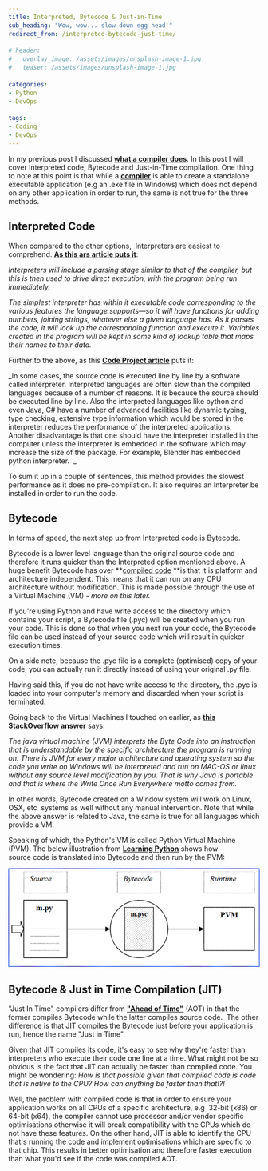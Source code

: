 ```yaml
---
title: Interpreted, Bytecode & Just-in-Time
sub_heading: "Wow, wow... slow down egg head!"
redirect_from: /interpreted-bytecode-just-time/

# header:
#   overlay_image: /assets/images/unsplash-image-1.jpg
#   teaser: /assets/images/unsplash-image-1.jpg

categories:
- Python
- DevOps

tags:
- Coding
- DevOps
---
```

In my previous post I discussed [**what a compiler does**](/what-does-a-compiler-do/). In this post I will cover Interpreted code, Bytecode and Just-in-Time compilation. One thing to note at this point is that while a [**compiler**](/what-does-a-compiler-do/) is able to create a standalone executable application (e.g an .exe file in Windows) which does not depend on any other application in order to run, the same is not true for the three methods.

## Interpreted Code

When compared to the other options,  Interpreters are easiest to comprehend. [**As this ars article puts it**](https://arstechnica.com/information-technology/2014/05/ask-ars-why-are-some-programming-languages-faster-than-others/):

_Interpreters will include a parsing stage similar to that of the compiler, but this is then used to drive direct execution, with the program being run immediately._

_The simplest interpreter has within it executable code corresponding to the various features the language supports—so it will have functions for adding numbers, joining strings, whatever else a given language has. As it parses the code, it will look up the corresponding function and execute it. Variables created in the program will be kept in some kind of lookup table that maps their names to their data._

Further to the above, as this [**Code Project article**](https://www.codeproject.com/Articles/696764/Differences-between-compiled-and-Interpreted-Langu) puts it:

_In some cases, the source code is executed line by line by a software called interpreter. Interpreted languages are often slow than the compiled languages because of a number of reasons. It is because the source should be executed line by line. Also the interpreted languages like python and even Java, C# have a number of advanced facilities like dynamic typing, type checking, extensive type information which would be stored in the interpreter reduces the performance of the interpreted applications. Another disadvantage is that one should have the interpreter installed in the computer unless the interpreter is embedded in the software which may increase the size of the package. For example, Blender has embedded python interpreter.  _

To sum it up in a couple of sentences, this method provides the slowest performance as it does no pre-compilation. It also requires an Interpreter be installed in order to run the code.

## Bytecode

In terms of speed, the next step up from Interpreted code is Bytecode.

Bytecode is a lower level language than the original source code and therefore it runs quicker than the Interpreted option mentioned above. A huge benefit Bytecode has over **[compiled code](/what-does-a-compiler-do/) **is that it is platform and architecture independent. This means that it can run on any CPU architecture without modification. This is made possible through the use of a Virtual Machine (VM) - _more on this later._

If you're using Python and have write access to the directory which contains your script, a Bytecode file (.pyc) will be created when you run your code. This is done so that when you next run your code, the Bytecode file can be used instead of your source code which will result in quicker execution times.

On a side note, because the .pyc file is a complete (optimised) copy of your code, you can actually run it directly instead of using your original .py file.

Having said this, if you do not have write access to the directory, the .pyc is loaded into your computer's memory and discarded when your script is terminated.

Going back to the Virtual Machines I touched on earlier, as [**this StackOverflow answer**](http://stackoverflow.com/a/13068838/6233477) says:

_The java virtual machine (JVM) interprets the Byte Code into an instruction that is understandable by the specific architecture the program is running on. There is JVM for every major architecture and operating system so the code you write on Windows will be interpreted and run on MAC-OS or linux without any source level modification by you. That is why Java is portable and that is where the Write Once Run Everywhere motto comes from._

In other words, Bytecode created on a Window system will work on Linux, OSX, etc  systems as well without any manual intervention. Note that while the above answer is related to Java, the same is true for all languages which provide a VM.

Speaking of which, the Python's VM is called Python Virtual Machine (PVM). The below illustration from [**Learning Python**](http://learning-python.com/class/Workbook/unit02.htm) shows how source code is translated into Bytecode and then run by the PVM:

[![](/assets/2017/05/PVM.gif)](/assets/2017/05/PVM.gif)

## Bytecode & Just in Time Compilation (JIT)

"Just In Time" compilers differ from [**"Ahead of Time"**](/what-does-a-compiler-do/) (AOT) in that the former compiles Bytecode while the latter compiles source code.  The other difference is that JIT compiles the Bytecode just before your application is run, hence the name "Just in Time".

Given that JIT compiles its code, it's easy to see why they're faster than interpreters who execute their code one line at a time. What might not be so obvious is the fact that JIT can actually be faster than compiled code. You might be wondering: _How is that possible given that compiled code is code that is native to the CPU? How can anything be faster than that!?!_

Well, the problem with compiled code is that in order to ensure your application works on all CPUs of a specific architecture, e.g  32-bit (x86) or 64-bit (x64), the compiler cannot use processor and/or vendor specific optimisations otherwise it will break compatibility with the CPUs which do not have these features. On the other hand, JIT is able to identify the CPU that's running the code and implement optimisations which are specific to that chip. This results in better optimisation and therefore faster execution than what you'd see if the code was compiled AOT.